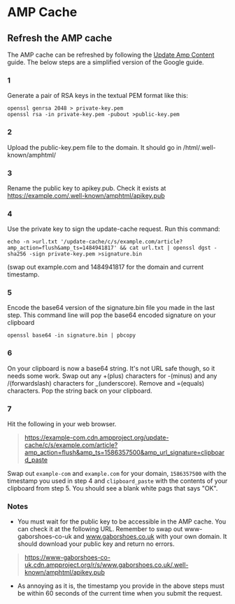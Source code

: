 # AMP Cache

## Refresh the AMP cache

The AMP cache can be refreshed by following the
[Update Amp Content](https://developers.google.com/amp/cache/update-cache) guide. The below steps are a simplified
version of the Google guide.

### 1
Generate a pair of RSA keys in the textual PEM format like this:
```
openssl genrsa 2048 > private-key.pem
openssl rsa -in private-key.pem -pubout >public-key.pem
```
### 2
Upload the public-key.pem file to the domain. It should go in /html/.well-known/amphtml/
### 3
Rename the public key to apikey.pub. Check it exists at https://example.com/.well-known/amphtml/apikey.pub
### 4
Use the private key to sign the update-cache request. Run this command:
```
echo -n >url.txt '/update-cache/c/s/example.com/article?amp_action=flush&amp_ts=1484941817' && cat url.txt | openssl dgst -sha256 -sign private-key.pem >signature.bin
```

(swap out example.com and 1484941817 for the domain and current timestamp.

### 5
Encode the base64 version of the signature.bin file you made in the last step. This command line will pop the base64
encoded signature on your clipboard
```
openssl base64 -in signature.bin | pbcopy
```

### 6
On your clipboard is now a base64 string. It's not URL safe though, so it needs some work. Swap out any +(plus)
characters for -(minus) and any /(forwardslash) characters for _(underscore). Remove and =(equals) characters. Pop the
string back on your clipboard.

### 7
Hit the following in your web browser.
 
 > https://example-com.cdn.ampproject.org/update-cache/c/s/example.com/article?amp_action=flush&amp_ts=1586357500&amp_url_signature=clipboard_paste

Swap out `example-com` and `example.com` for your domain, `1586357500` with the timestamp you used in step 4 and
`clipboard_paste` with the contents of your clipboard from step 5. You should see a blank white pags that says "OK".

### Notes
 - You must wait for the public key to be accessible in the AMP cache. You can check it at the following URL. Remember to
swap out www-gaborshoes-co-uk and www.gaborshoes.co.uk with your own domain. It should download your public key and
return no errors.

 > https://www-gaborshoes-co-uk.cdn.ampproject.org/r/s/www.gaborshoes.co.uk/.well-known/amphtml/apikey.pub

 - As annoying as it is, the timestamp you provide in the above steps must be within 60 seconds of the current time
 when you submit the request.
